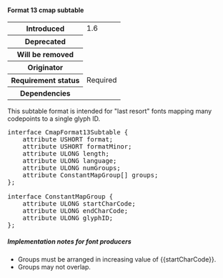<h4 id="format-13-cmap-subtable">Format 13 cmap subtable</h4>

<table>
    <tr><th>Introduced</th> <td> 1.6 </td> </tr>
    <tr><th>Deprecated</th> <td> </td> </tr>
    <tr><th>Will be removed</th> <td> </td> </tr>
    <tr><th>Originator</th> <td> </td> </tr>
    <tr><th>Requirement status</th> <td> Required </td> </tr>
    <tr><th>Dependencies</th> <td> </td> </tr>
</table>

This subtable format is intended for "last resort" fonts mapping many
codepoints to a single glyph ID.

<pre class="idl">
interface CmapFormat13Subtable {
    attribute USHORT format;
    attribute USHORT formatMinor;
    attribute ULONG length;
    attribute ULONG language;
    attribute ULONG numGroups;
    attribute ConstantMapGroup[] groups;
};

interface ConstantMapGroup {
    attribute ULONG startCharCode;
    attribute ULONG endCharCode;
    attribute ULONG glyphID;
};
</pre>

<h5 id="cmap-13-impl-prod">Implementation notes for font producers</h5>

* Groups must be arranged in increasing value of {{startCharCode}}.
* Groups may not overlap.
